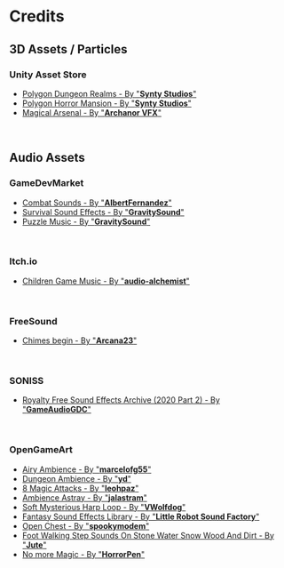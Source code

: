 # Credits

## 3D Assets / Particles
### Unity Asset Store
- [Polygon Dungeon Realms - By "**Synty Studios**"](https://assetstore.unity.com/packages/3d/environments/dungeons/polygon-dungeon-realms-low-poly-3d-art-by-synty-189093)
- [Polygon Horror Mansion - By "**Synty Studios**"](https://assetstore.unity.com/packages/3d/environments/fantasy/polygon-horror-mansion-low-poly-3d-art-by-synty-213346)
- [Magical Arsenal - By "**Archanor VFX**"](https://assetstore.unity.com/packages/vfx/particles/spells/magic-arsenal-20869)

<br />

## Audio Assets
### GameDevMarket
- [Combat Sounds - By "**AlbertFernandez**"](https://www.gamedevmarket.net/asset/combat-sounds-bundle-collection)
- [Survival Sound Effects - By "**GravitySound**"](https://www.gamedevmarket.net/asset/survival-sound-effects)
- [Puzzle Music - By "**GravitySound**"](https://www.gamedevmarket.net/asset/puzzle-music)

<br />

### Itch.io
- [Children Game Music - By "**audio-alchemist**"](https://audio-alchemist.itch.io/children-game-music)

<br />

### FreeSound
- [Chimes begin - By "**Arcana23**"](https://freesound.org/people/Arcana23/sounds/685663/)

<br />

### SONISS
- [Royalty Free Sound Effects Archive (2020 Part 2) - By "**GameAudioGDC**"](https://sonniss.com/gameaudiogdc)

<br />

### OpenGameArt
- [Airy Ambience - By "**marcelofg55**"](https://opengameart.org/content/airy-ambience)
- [Dungeon Ambience - By "**yd**"](https://opengameart.org/content/dungeon-ambience)
- [8 Magic Attacks - By "**leohpaz**"](https://opengameart.org/content/8-magic-attacks)
- [Ambience Astray - By "**jalastram**"](https://opengameart.org/content/ambiance-astray)
- [Soft Mysterious Harp Loop - By "**VWolfdog**"](https://opengameart.org/content/soft-mysterious-harp-loop)
- [Fantasy Sound Effects Library - By "**Little Robot Sound Factory**"](https://opengameart.org/content/fantasy-sound-effects-library)
- [Open Chest - By "**spookymodem**"](https://opengameart.org/content/open-chest)
- [Foot Walking Step Sounds On Stone Water Snow Wood And Dirt - By "**Jute**"](https://opengameart.org/content/foot-walking-step-sounds-on-stone-water-snow-wood-and-dirt)
- [No more Magic - By "**HorrorPen**"](https://opengameart.org/content/no-more-magic)
